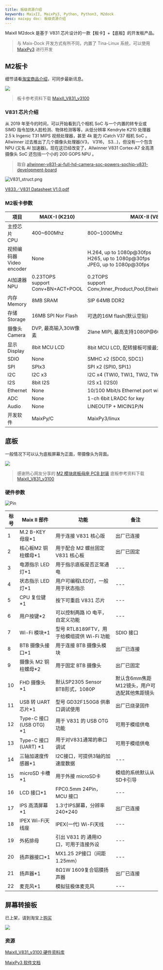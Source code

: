 ```yaml
---
title: 板级资源介绍
keywords: MaixII, MaixPy3, Python, Python3, M2dock
desc: maixpy doc: 板级资源介绍
---
```


MaixII M2dock 是基于 V831 芯片设计的一款【板卡】+【底板】的开发板产品。

> 与 Maix-Dock 开发方式有所不同，内置了 Tina-Linux 系统，可以使用 [MaixPy3](/maixpy3) 进行开发

## M2板卡

细节请看[淘宝商品介绍](https://item.taobao.com/item.htm?id=635874427363)，可同步最新讯息。

![](./asserts/maix_v831.jpg)

> 板卡参考资料下载 [MaixII_V831_v3100](https://api.dl.sipeed.com/shareURL/MaixII/MaixII-Dock/HDK/Sipeed_MaixII_V831/MaixII_V831_v3100)

### V831 芯片介绍

从 2019 年至今的时间，可以开始看到几个相机 SoC 与一个内置的转专业或 SIMD 指令加快人脸检测、物体检测等等，从低分辨率 Kendryte K210 处理器 2.5 k Ingenic T31 MIPS 视频处理器，甚至 4k 能力 iCatch V37 相机 SoC 。 Allwinner 过去推出了几个摄像头处理器(V3， V316， S3…)，但没有一个包含 NPU (又名 AI 加速器)。现在这已经改变了，Allwinner V831 Cortex-A7 全高清摄像头 SoC 还包括一个小的 200 GOPS NPU 。

> 取自 [allwinner-v831-ai-full-hd-camera-soc-powers-sochip-v831-development-board](https://www.cnx-software.com/2020/04/28/allwinner-v831-ai-full-hd-camera-soc-powers-sochip-v831-development-board/)

![V831_struct.png](./asserts/V831_struct.png)

[V833／V831 Datasheet V1.0.pdf](https://linux-sunxi.org/images/b/b9/V833%EF%BC%8FV831_Datasheet_V1.0.pdf)

### M2板卡参数

| 项目 | MAIX-I (K210) | MAIX-II (V831) |
| --- | --- | --- |
| 主控芯片<br> CPU | 400~600Mhz  | 800~1000Mhz |
| 视频编码器 <br>Video encoder | None | H.264, up to 1080p@30fps<br>H265, up to 1080p@30fps<br>JPEG, up to 1080p@30fps |
| AI加速器<br>NPU | 0.23TOPS<br>support Conv+BN+ACT+POOL | 0.2TOPS<br>support Conv,Inner_Product,Pool,Eltwise,ACT,BN,Split,Concat |
| 内存<br>Memory | 8MB SRAM | SIP 64MB DDR2 |
| 存储<br>Storage | 16MB SPI Nor Flash | 可选的16M flash(默认空贴)  |
| 摄像头<br>Camera | DVP, 最高输入30W像素 | 2lane MIPI, 最高支持1080P@60fps |
| 显示<br>Display | 8bit MCU LCD | 8bit MCU LCD, 配转接板可接最大10寸RGB LCD |
| SDIO | None |SMHC x2 (SDC0, SDC1) |
| SPI | SPIx3 |SPI x2 (SPI0, SPI1) |
| I2C | I2C x3 | I2C x4 (TWI0, TWI1, TWI2, TWI3) |
| I2S | 8bit I2S| I2S x1 (I2S0) |
| Ethernet | None | 10/100 Mbit/s Ethernet port with RMII interface |
| ADC | None | 1-ch 6bit LRADC for key |
| Audio | None | LINEOUTP + MICIN1P/N |
| 开发软件 | MaixPy/C | MaixPy3/linux |

## 底板

一般情况下可以认为底板屏幕为正面，带摄像头为背面。

![](./asserts/m2dock.jpg)

> 感谢热心网友分享的 [ M2 模块底板母座 PCB 封装](https://bbs.elecfans.com/jishu_2036119_1_1.html)
> 底板参考资料下载 [MaixII_V831_v3100](https://api.dl.sipeed.com/shareURL/MaixII/MaixII-Dock/HDK/Sipeed_MaixII_V831/MaixII_V831_v3100)

### 硬件参数

![Pin](./asserts/M2Dock_pin.jpg)

| 标号 | Maix II 部件 | 功能 | 备注 |
| ---|--- | --- | --- |
| 1|M.2 B-KEY 母座*1 | 用于连接 V831 核心版 | 出厂已连接 |
| 2|核心板M2 铜柱螺母*1 | 用于配合 M2 螺丝固定 V831 核心板 | 出厂已固定 |
| 3|电源指示 LED 灯*1 | 用于指示底板是否正常通电 | --- |
| 4|状态指示 LED灯*1 | 用户可编程LED灯，一般用于状态指示 | --- |
| 5|CPU 复位键*1 | 按下可重启 V831 芯片 | --- |
| 6|用户按键*2 | 可以控制两路 IO 电平，自定义功能 | --- |
| 7|Wi-Fi 模块*1 | 型号 RTL8189FTV，用于给模组提供 Wi-Fi 功能 | SDIO 接口 |
| 8|BTB 摄像头接口*1 | 用于连接 BTB 摄像头模块 | 出厂已连接 |
| 9|摄像头 M2 铜柱螺母*2 | 用于固定 BTB 摄像头 | 出厂已固定 |
| 10|FHD 摄像头*1 | 默认SP2305 Sensor BTB形式，1080P | 默认含6mm焦距M12镜头，用户可选配其他焦距镜头 |
| 11|USB 转 UART 芯片*1 |型号 GD32F150G8 供串口调试使用 | 出厂已烧录固件 |
| 12|Type-C 接口(USB OTG) *1 | 用于 V831 的 USB OTG功能 | 可用于模组供电 |
| 13|Type-C 接口(UART) *1 | 用于对V831通常的串口调试 | 可用于模组供电 |
| 14|三轴加速度传感器*1 | I2C接口，可提供3轴的加速度数据 | --- |
| 15|microSD 卡槽*1 | 用于外接 microSD卡 | 模组的系统默认从SD卡引导 |
| 16|LCD 接口*1 | FPC0.5mm 24Pin，MCU 接口 | --- |
| 17|IPS 高清屏幕\*1 | 1.3寸IPS屏幕，分辨率240\*240 | 出厂已连接 |
| 18|IPEX Wi-Fi天线座| IPEX(一代) Wi-Fi天线 | --- |
| 19|外拓排母 | 引出 V831 的 通用IO口，可用于连接外设 | --- |
| 20|扬声器接口*1 | MX1.25 2P接口（间距1.25mm） | --- |
| 21|扬声器*1 | 8Ω1W 1609复合铝膜扬声器  | 出厂已连接 |
| 22|麦克风*1| 模拟驻极体麦克风 | --- |



## 屏幕转接板

已上架，请到淘宝上[购买](https://item.taobao.com/item.htm?spm=a1z10.5-c-s.w4002-21410578033.11.53793c62PXvb9N&id=635874427363)

![](./asserts/lcd_rgb.jpg)

### 资源

[MaixII_V831_v3100 硬件资料库](https://api.dl.sipeed.com/shareURL/MaixII/MaixII-Dock/HDK/Sipeed_MaixII_V831/MaixII_V831_v3100)

[MaixPy3 软件文档](/maixpy3)
